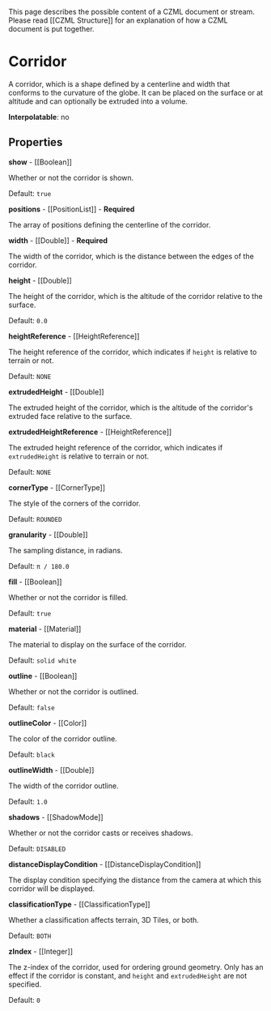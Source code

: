 This page describes the possible content of a CZML document or stream. Please read [[CZML Structure]] for an explanation of how a CZML document is put together.

# Corridor

A corridor, which is a shape defined by a centerline and width that conforms to the curvature of the globe. It can be placed on the surface or at altitude and can optionally be extruded into a volume.

**Interpolatable**: no

## Properties

**show** - [[Boolean]]

Whether or not the corridor is shown.

Default: `true`


**positions** - [[PositionList]] - **Required**

The array of positions defining the centerline of the corridor.


**width** - [[Double]] - **Required**

The width of the corridor, which is the distance between the edges of the corridor.


**height** - [[Double]]

The height of the corridor, which is the altitude of the corridor relative to the surface.

Default: `0.0`


**heightReference** - [[HeightReference]]

The height reference of the corridor, which indicates if `height` is relative to terrain or not.

Default: `NONE`


**extrudedHeight** - [[Double]]

The extruded height of the corridor, which is the altitude of the corridor's extruded face relative to the surface.


**extrudedHeightReference** - [[HeightReference]]

The extruded height reference of the corridor, which indicates if `extrudedHeight` is relative to terrain or not.

Default: `NONE`


**cornerType** - [[CornerType]]

The style of the corners of the corridor.

Default: `ROUNDED`


**granularity** - [[Double]]

The sampling distance, in radians.

Default: `π / 180.0`


**fill** - [[Boolean]]

Whether or not the corridor is filled.

Default: `true`


**material** - [[Material]]

The material to display on the surface of the corridor.

Default: `solid white`


**outline** - [[Boolean]]

Whether or not the corridor is outlined.

Default: `false`


**outlineColor** - [[Color]]

The color of the corridor outline.

Default: `black`


**outlineWidth** - [[Double]]

The width of the corridor outline.

Default: `1.0`


**shadows** - [[ShadowMode]]

Whether or not the corridor casts or receives shadows.

Default: `DISABLED`


**distanceDisplayCondition** - [[DistanceDisplayCondition]]

The display condition specifying the distance from the camera at which this corridor will be displayed.


**classificationType** - [[ClassificationType]]

Whether a classification affects terrain, 3D Tiles, or both.

Default: `BOTH`


**zIndex** - [[Integer]]

The z-index of the corridor, used for ordering ground geometry. Only has an effect if the corridor is constant, and `height` and `extrudedHeight` are not specified.

Default: `0`


